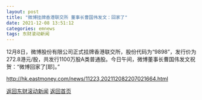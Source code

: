 ```yaml
---
layout: post
title: "微博挂牌香港联交所 董事长曹国伟发文：回家了"
date: 2021-12-08 13:51:12
categories: emnews
tags: 东财滚动新闻
---
```


12月8日，微博股份有限公司正式挂牌香港联交所，股份代码为“9898”，发行价为272.8港元/股，共发行1100万股A类普通股。今日午间，微博董事长曹国伟发文祝贺：“微博回家了[耶]。”

<http://hk.eastmoney.com/news/11223,202112082207021664.html>

[返回东财滚动新闻](//finews.withounder.com/emnews/)
[返回首页](//finews.withounder.com/)